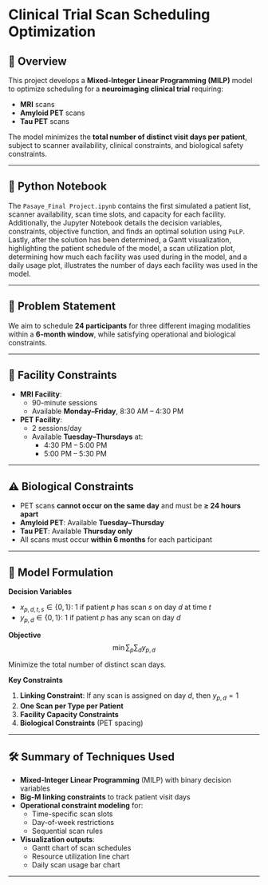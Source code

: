 # Clinical Trial Scan Scheduling Optimization

## 📌 Overview
This project develops a **Mixed-Integer Linear Programming (MILP)** model to optimize scheduling for a **neuroimaging clinical trial** requiring:
- **MRI** scans
- **Amyloid PET** scans
- **Tau PET** scans

The model minimizes the **total number of distinct visit days per patient**, subject to scanner availability, clinical constraints, and biological safety constraints.

---

## 📓 Python Notebook

The `Pasaye_Final Project.ipynb` contains the first simulated a patient list, scanner availability, scan time slots, and capacity for each facility.
Additionally, the Jupyter Notebook details the decision variables, constraints, objective function, and finds an optimal solution using `PuLP`.
Lastly, after the solution has been determined, a Gantt visualization, highlighting the patient schedule of the model, a scan utilization plot, determining how much each facility was used during in the model, and a daily usage plot, illustrates the number of days each facility was used in the model.

---

## 🎯 Problem Statement
We aim to schedule **24 participants** for three different imaging modalities within a **6-month window**, while satisfying operational and biological constraints.

---

## 🏥 Facility Constraints
- **MRI Facility**:  
  - 90-minute sessions  
  - Available **Monday–Friday**, 8:30 AM – 4:30 PM
- **PET Facility**:  
  - 2 sessions/day  
  - Available **Tuesday–Thursdays** at:
    - 4:30 PM – 5:00 PM
    - 5:00 PM – 5:30 PM

---

## ⚠️ Biological Constraints
- PET scans **cannot occur on the same day** and must be **≥ 24 hours apart**
- **Amyloid PET**: Available **Tuesday–Thursday**
- **Tau PET**: Available **Thursday only**
- All scans must occur **within 6 months** for each participant

---

## 🔢 Model Formulation

**Decision Variables**  
- $x_{p,d,t,s} \in \{0,1\}$: 1 if patient $p$ has scan $s$ on day $d$ at time $t$  
- $y_{p,d} \in \{0,1\}$: 1 if patient $p$ has any scan on day $d$

**Objective**  
$$
\min \sum_p \sum_d y_{p,d}
$$

Minimize the total number of distinct scan days.

**Key Constraints**
1. **Linking Constraint**: If any scan is assigned on day $d$, then $y_{p,d} = 1$
2. **One Scan per Type per Patient**
3. **Facility Capacity Constraints**
4. **Biological Constraints** (PET spacing)

---

## 🛠️ Summary of Techniques Used
- **Mixed-Integer Linear Programming** (MILP) with binary decision variables
- **Big-M linking constraints** to track patient visit days
- **Operational constraint modeling** for:
  - Time-specific scan slots
  - Day-of-week restrictions
  - Sequential scan rules
- **Visualization outputs**:
  - Gantt chart of scan schedules
  - Resource utilization line chart
  - Daily scan usage bar chart

---
